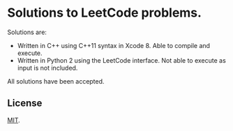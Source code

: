 # Solutions to LeetCode problems.

Solutions are:
* Written in C++ using C++11 syntax in Xcode 8. Able to compile and execute.
* Written in Python 2 using the LeetCode interface. Not able to execute as input is not
included.

All solutions have been accepted.

## License

[MIT](./LICENSE).
